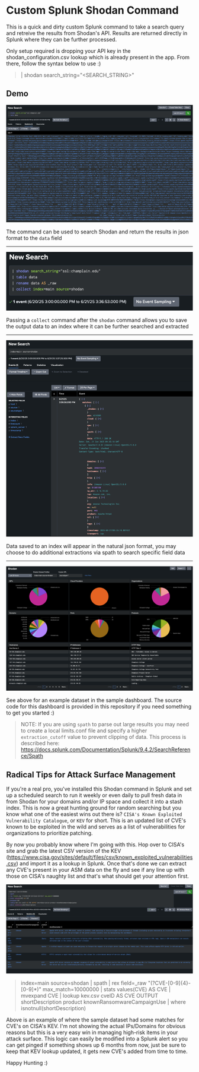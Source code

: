 # Custom Splunk Shodan Command
This is a quick and dirty custom Splunk command to take a search query and retreive the results from Shodan's API. Results are returned directly in Splunk where they can be further processed.

Only setup required is dropping your API key in the shodan_configuration.csv lookup which is already present in the app. From there, follow the syntax below to use :)

> | shodan search_string="<SEARCH_STRING>"

## Demo
![Alt text](Demo1.png)

The command can be used to search Shodan and return the results in json format to the `data` field

---
![Alt text](Demo2.png)

Passing a `collect` command after the `shodan` command allows you to save the output data to an index where it can be further searched and extracted

---
![Alt text](Demo3.png)

Data saved to an index will appear in the natural json format, you may choose to do additional extractions via spath to search specific field data

---
![Alt text](Demo4.png)

See above for an example dataset in the sample dashboard. The source code for this dashboard is provided in this repository if you need something to get you started :)

> NOTE: If you are using `spath` to parse out large results you may need to create a local limits.conf file and specify a higher `extraction_cutoff` value to prevent clipping of data. This process is described here: https://docs.splunk.com/Documentation/Splunk/9.4.2/SearchReference/Spath

## Radical Tips for Attack Surface Management

If you're a real pro, you've installed this Shodan command in Splunk and set up a scheduled search to run it weekly or even daily to pull fresh data in from Shodan for your domains and/or IP space and collect it into a stash index. This is now a great hunting ground for random searching but you know what one of the easiest wins out there is? `CISA's Known Exploited Vulnerability Catalogue`, or `KEV` for short. This is an updated list of CVE's known to be exploited in the wild and serves as a list of vulnerabilities for organizations to prioritize patching. 

By now you probably know where I'm going with this. Hop over to CISA's site and grab the latest CSV version of the KEV (https://www.cisa.gov/sites/default/files/csv/known_exploited_vulnerabilities.csv) and import it as a lookup in Splunk. Once that's done we can extract any CVE's present in your ASM data on the fly and see if any line up with those on CISA's naughty list and that's what should get your attention first.

![Alt text](Demo5.png)
> index=main source=shodan 
> | spath 
> | rex field=_raw "(?<CVE>CVE-[0-9]{4}-[0-9]*)" max_match=10000000 
> | stats values(CVE) AS CVE 
> | mvexpand CVE 
> | lookup kev.csv cveID AS CVE OUTPUT shortDescription product knownRansomwareCampaignUse 
> | where isnotnull(shortDescription)

Above is an example of where the sample dataset had some matches for CVE's on CISA's KEV. I'm not showing the actual IPs/Domains for obvious reasons but this is a very easy win in managing high-risk items in your attack surface. This logic can easily be modified into a Splunk alert so you can get pinged if something shows up 6 months from now, just be sure to keep that KEV lookup updated, it gets new CVE's added from time to time. 

Happy Hunting :)
